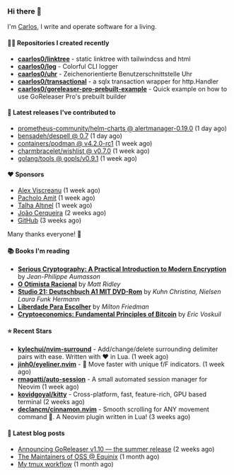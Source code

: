 ### Hi there 👋

I'm [Carlos](https://caarlos0.dev), I write and operate software for a living.

#### 👨‍💻 Repositories I created recently
- **[caarlos0/linktree](https://github.com/caarlos0/linktree)** - static linktree with tailwindcss and html
- **[caarlos0/log](https://github.com/caarlos0/log)** - Colorful CLI logger
- **[caarlos0/uhr](https://github.com/caarlos0/uhr)** - Zeichenorientierte Benutzerschnittstelle Uhr
- **[caarlos0/transactional](https://github.com/caarlos0/transactional)** - a sqlx transaction wrapper for http.Handler
- **[caarlos0/goreleaser-pro-prebuilt-example](https://github.com/caarlos0/goreleaser-pro-prebuilt-example)** - Quick example on how to use GoReleaser Pro&#39;s prebuilt builder

#### 🚀 Latest releases I've contributed to


- [prometheus-community/helm-charts @ alertmanager-0.19.0](https://github.com/prometheus-community/helm-charts/releases/tag/alertmanager-0.19.0) (1 day ago)
- [bensadeh/despell @ 0.7](https://github.com/bensadeh/despell/releases/tag/0.7) (1 day ago)
- [containers/podman @ v4.2.0-rc1](https://github.com/containers/podman/releases/tag/v4.2.0-rc1) (1 week ago)
- [charmbracelet/wishlist @ v0.7.0](https://github.com/charmbracelet/wishlist/releases/tag/v0.7.0) (1 week ago)
- [golang/tools @ gopls/v0.9.1](https://github.com/golang/tools/releases/tag/gopls%2Fv0.9.1) (1 week ago)

#### ❤️ Sponsors
- [Alex Viscreanu](https://github.com/aexvir) (1 week ago)
- [Pacholo Amit](https://github.com/pacholoamit) (1 week ago)
- [Talha Altınel](https://github.com/MrWormHole) (1 week ago)
- [João Cerqueira](https://github.com/crqra) (2 weeks ago)
- [GitHub](https://github.com/github) (3 weeks ago)

Many thanks everyone! 🙏

#### 📚 Books I'm reading
- **[Serious Cryptography: A Practical Introduction to Modern Encryption](https://www.goodreads.com/book/show/36265193-serious-cryptography)** by _Jean-Philippe Aumasson_
- **[O Otimista Racional](https://www.goodreads.com/book/show/32706964-o-otimista-racional)** by _Matt Ridley_
- **[Studio 21: Deutschbuch A1 MIT DVD-Rom](https://www.goodreads.com/book/show/25495148-studio-21)** by _Kuhn Christina, Nielsen Laura Funk Hermann_
- **[Liberdade Para Escolher](https://www.goodreads.com/book/show/17238591-liberdade-para-escolher)** by _Milton Friedman_
- **[Cryptoeconomics: Fundamental Principles of Bitcoin](https://www.goodreads.com/book/show/56919322-cryptoeconomics)** by _Eric Voskuil_

#### ⭐ Recent Stars


- **[kylechui/nvim-surround](https://github.com/kylechui/nvim-surround)** - Add/change/delete surrounding delimiter pairs with ease. Written with :heart: in Lua. (1 week ago)
- **[jinh0/eyeliner.nvim](https://github.com/jinh0/eyeliner.nvim)** - 👀 Move faster with unique f/F indicators. (1 week ago)
- **[rmagatti/auto-session](https://github.com/rmagatti/auto-session)** - A small automated session manager for Neovim (1 week ago)
- **[kovidgoyal/kitty](https://github.com/kovidgoyal/kitty)** - Cross-platform, fast, feature-rich, GPU based terminal (2 weeks ago)
- **[declancm/cinnamon.nvim](https://github.com/declancm/cinnamon.nvim)** - Smooth scrolling for ANY movement command 🤯. A Neovim plugin written in Lua! (3 weeks ago)

#### 📄 Latest blog posts
- [Announcing GoReleaser v1.10 — the summer release](https://carlosbecker.com/posts/goreleaser-v1.10/) (2 weeks ago)
- [The Maintainers of OSS @ Equinix](https://carlosbecker.com/posts/equinix-maintainers-oss/) (1 month ago)
- [My tmux workflow](https://carlosbecker.com/posts/tmux-sessionizer/) (1 month ago)
